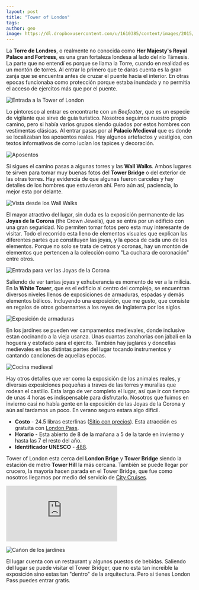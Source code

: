 ```yaml
---
layout: post
title: "Tower of London"
tags: 
author: geo
image: https://dl.dropboxusercontent.com/u/1610385/content/images/2015/04/2014-12-27-11-21-55.jpg
---
```

La **Torre de Londres**, o realmente no conocida como **Her Majesty's Royal Palace and Fortress**, es una gran fortaleza londesa al lado del río Támesis. La parte que no entendí es porque se llama la Torre, cuando en realidad es un montón de torres. Al entrar lo primero que te daras cuenta es la gran zanja que se encuentra antes de cruzar el puente hacia el interior. En otras epocas funcionaba como protección porque estaba inundada y no permitía el acceso de ejercitos más que por el puente.

![Entrada a la Tower of London](https://dl.dropboxusercontent.com/u/1610385/content/images/2015/04/2014-12-27-11-04-32.jpg)

Lo pintoresco al entrar es encontrarte con un *Beefeater*, que es un especie de vigilante que sirve de guía turistico. Nosotros seguimos nuestro propio camino, pero si había varíos grupos siendo guiados por estos hombres con vestimentas clásicas. Al entrar pasas por al **Palacio Medieval** que es donde se localizaban los aposentos reales. Hay algunos artefactos y vestigios, con textos informativos de como lucían los tapices y decoración.

![Aposentos](https://dl.dropboxusercontent.com/u/1610385/content/images/2015/04/2014-12-27-11-16-40.jpg)

Si sigues el camino pasas a algunas torres y las **Wall Walks**. Ambos lugares te sirven para tomar muy buenas fotos del **Tower Bridge** o del exterior de las otras torres. Hay evidencia de que algunas fueron carceles y hay detalles de los hombres que estuvieron ahí. Pero aún así, paciencia,  lo mejor esta por delante.

![Vista desde los Wall Walks](https://dl.dropboxusercontent.com/u/1610385/content/images/2015/04/2014-12-27-11-27-29.jpg)

El mayor atractivo del lugar, sin duda es la exposición permanente de las **Joyas de la Corona** (the Crown Jewels), que se entra por un edificio con una gran seguridad. No permiten tomar fotos pero esta muy interesante de visitar. Todo el recorrido esta lleno de elementos visuales que explican las diferentes partes que constituyen las joyas, y la epoca de cada uno de los elementos. Porque no solo se trata de cetros y coronas, hay un montón de elementos que pertencen a la colección como "La cuchara de coronación" entre otros.

![Entrada para ver las Joyas de la Corona](https://dl.dropboxusercontent.com/u/1610385/content/images/2015/04/2014-12-27-11-48-56.jpg)

Saliendo de ver tantas joyas y exhuberancia es momento de ver a la milicia. En la **White Tower**, que es el edificio al centro del complejo, se encuentran diversos niveles llenos de exposiciones de armaduras, espadas y demás elementos bélicos. Incluyendo una exposición, que me gusto, que consiste en regalos de otros gobernantes a los reyes de Inglaterra por los siglos.

![Exposición de armaduras](https://dl.dropboxusercontent.com/u/1610385/content/images/2015/04/2014-12-27-12-11-34.jpg)

En los jardínes se pueden ver campamentos medievales, donde inclusive estan cocinando a la vieja usanza. Unas cuantas zanahorias con jabalí en la hoguera y estofado para el ejercito. También hay juglares y doncellas medievales en las distintas partes del lugar tocando instrumentos y cantando canciones de aquellas epocas.

![Cocina medieval](https://dl.dropboxusercontent.com/u/1610385/content/images/2015/04/2014-12-27-12-31-13.jpg)

Hay otros detalles que ver como la exposición de los animales reales, y diversas exposiciones pequeñas a traves de las torres y murallas que rodean el castillo. Esta largo de ver completo el lugar, así que ir con tiempo de unas 4 horas es indispensable para disfrutarlo. Nosotros que fuimos en invierno casi no había gente en la exposición de las Joyas de la Corona y aún así tardamos un poco. En verano seguro estara algo dificil.

* **Costo** - 24.5 libras esterlinas ([Sitio con precios](http://www.hrp.org.uk/TowerOfLondon/admissionsprices/toweroflondonadmission)). Esta atracción es gratuita con [London Pass](/citypass).
* **Horario** - Esta abierto de 8 de la mañana a 5 de la tarde en invierno y hasta las 7 el resto del año.
* **Identificador UNESCO** - [488](http://whc.unesco.org/en/list/488).

Tower of London esta cerca del **London Brige** y **Tower Bridge** siendo la estación de metro **Tower Hill** la más cercana. También se puede llegar por crucero, la mayoría hacen parada en el Tower Bridge, que fue como nosotros llegamos por medio del servicio de [City Cruises](http://www.citycruises.com/).

<div class="embed-responsive embed-responsive-16by9">
<iframe src="https://www.google.com/maps/embed?pb=!1m14!1m8!1m3!1d2483.278195079741!2d-0.07594900000000002!3d51.508112000000004!3m2!1i1024!2i768!4f13.1!3m3!1m2!1s0x48760349331f38dd%3A0xa8bf49dde1d56467!2sTower+of+London!5e0!3m2!1sen!2s!4v1428439307136" class="embed-responsive-item" frameborder="0" style="border:0"></iframe>
</div>

![Cañon de los jardines](https://dl.dropboxusercontent.com/u/1610385/content/images/2015/04/2014-12-27-12-07-31.jpg)

El lugar cuenta con un restaurant y algunos puestos de bebidas. Saliendo del lugar se puede visitar el Tower Bridger, que no esta tan increible la exposición sino estas tan "dentro" de la arquitectura. Pero si tienes London Pass puedes entrar gratis.